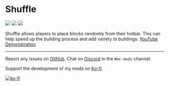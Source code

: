 # Shuffle
[![](http://cf.way2muchnoise.eu/full_360916_downloads.svg)](https://www.curseforge.com/minecraft/mc-mods/shuffle)
[![](https://modrinth-utils.vercel.app/api/badge/downloads/?id=shuffle&logo=true)](https://www.modrinth.com/mod/shuffle)
[![](http://cf.way2muchnoise.eu/versions/360916.svg)](https://www.curseforge.com/minecraft/mc-mods/shuffle)

Shuffle allows players to place blocks randomly from their hotbar. This can help speed up the building process and add variety to buildings. [YouTube Demonstration](https://youtu.be/iTEJO_tNMgs)

---

Report any issues on [GitHub](https://github.com/Trikzon/modid/issues). Chat on [Discord](https://discord.gg/aqXkvbJ) in the `#mc-mods` channel.

Support the development of my mods on [Ko-fi](https://ko-fi.com/X7X8D56YI).

[![ko-fi](https://ko-fi.com/img/githubbutton_sm.svg)](https://ko-fi.com/X7X8D56YI)
